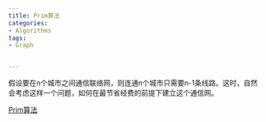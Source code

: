 ```yaml
---
title: ﻿﻿﻿﻿Prim算法
categories:
- Algorithms
tags:
- Graph


---
```

假设要在n个城市之间通信联络网，则连通n个城市只需要n-1条线路。这时，自然会考虑这样一个问题，如何在最节省经费的前提下建立这个通信网。








[﻿﻿﻿﻿Prim算法](https://www.zybuluo.com/Zh1Cheung/note/1075539)


